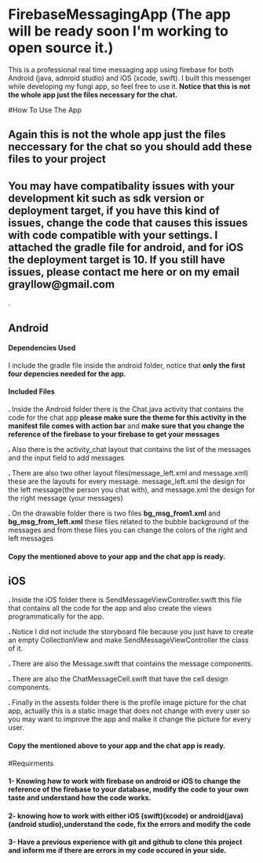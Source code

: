 # FirebaseMessagingApp (The app will be ready soon I'm working to open source it.)
This is a professional real time messaging app using firebase for both Android (java, adnroid studio) and iOS (xcode, swift). I built this messenger while developing my fungi app, so feel free to use it.<b> Notice that this is not the whole app just the files necessary for the chat.</b>


#How To Use The App
<h2> Again this is not the whole app just the files neccessary for the chat so you should add these files to your project</h2>
<h2> You may have compatibality issues with your development kit such as sdk version or deployment target, if you have this kind of issues, change the code that causes this issues with code compatible with your settings. I attached the gradle file  for android, and for iOS the deployment target is <b>10</b>. If you still have issues, please contact me here or on my email <b>grayllow@gmail.com</b></h2>.
<h2>Android</h2>
<h4> Dependencies Used</h4>
<p> I include the gradle file inside the android folder, notice that <b>only the first four depencies needed for the app.</b>

<h4>Included Files</h4>
<p><b>. </b>Inside the Android folder there is the Chat.java activity that contains the code for the chat app <b> please make sure the theme for this activity in the manifest file comes with action bar</b> and <b> make sure that you change the reference of the firebase to your firebase to get your messages</b></p>
<p><b>. </b>Also there is the activity_chat layout that contains the list of the messages and the input field to add messages</p>
<p><b>. </b>There are also two other layout files(message_left.xml and message.xml) these are the layouts for every message.      message_left.xml the design for the left message(the person you chat with), and message.xml the design for the right message (your messages)</p>
<p><b>. </b>On the drawable folder there is two files <b>bg_msg_from1.xml</b> and <b>bg_msg_from_left.xml</b> these files related to the bubble background of the messages and from these files you can change the colors of the right and left messages</p>
<h4>Copy the mentioned above to your app and the chat app is ready.</h4>
<h2>iOS</h2>
<p> <b>. </b>Inside the iOS folder there is SendMessageViewController.swift this file that contains all the code for the app and also create the views programmatically for the app.</p>
<p> <b>. </b> Notice I did not include the storyboard file because you just have to create an empty CollectionView and make SendMessageViewController the class of it.</p>
<p> <b>. </b> There are also the Message.swift that cointains the message components.</p>
<p> <b>. </b> There are also the ChatMessageCell.swift that have the cell design components.</p>
<p> <b>. </b> Finally in the assests folder there is the profile image picture for the chat app, actually this is a static image that does not change with every user so you may want to improve the app and malke it change the picture for every user.</p>
<h4>Copy the mentioned above to your app and the chat app is ready.</h4>
#Requirments
<h4><b>1-</b> Knowing how to work with firebase on android or iOS to change the reference of the firebase to your database, modify the code to your own taste and understand how the code works.</h4>
<h4> <b>2- </b> knowing how to work with either iOS (swift)(xcode) or android(java)(android studio),understand the code, fix the errors and modify the code </h4>
<h4><b>3- </b>Have a previous experience with git and github to clone this project and inform me if there are errors in my code occured in your side.</h4>

